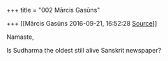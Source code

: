 +++
title = "002 Mārcis Gasūns"

+++
[[Mārcis Gasūns	2016-09-21, 16:52:28 [Source](https://groups.google.com/g/bvparishat/c/_ukbo2xcoUw)]]



Namaste,

  

Is Sudharma the oldest still alive Sanskrit newspaper?  

